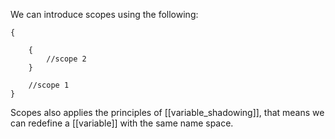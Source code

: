 We can introduce scopes using the following:
```
{

	{
		//scope 2
	}
	
	//scope 1
}
```
Scopes also applies the principles of [[variable_shadowing]], that means we can redefine a [[variable]] with the same name space.